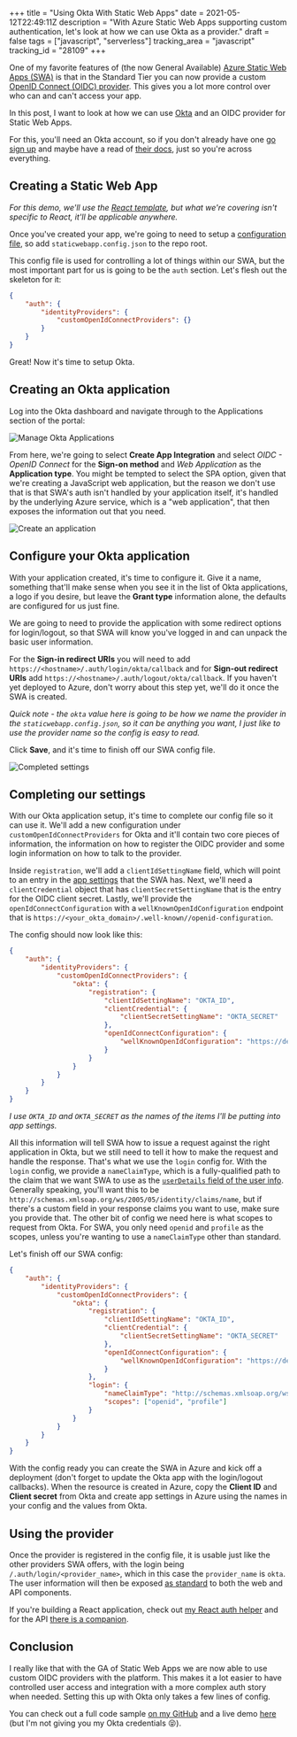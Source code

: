 +++
title = "Using Okta With Static Web Apps"
date = 2021-05-12T22:49:11Z
description = "With Azure Static Web Apps supporting custom authentication, let's look at how we can use Okta as a provider."
draft = false
tags = ["javascript", "serverless"]
tracking_area = "javascript"
tracking_id = "28109"
+++

One of my favorite features of (the now General Available) [Azure Static Web Apps (SWA)](https://docs.microsoft.com/azure/static-web-apps/?{{<cda>}}) is that in the Standard Tier you can now provide a custom [OpenID Connect (OIDC) provider](https://docs.microsoft.com/azure/static-web-apps/authentication-custom?tabs=aad&{{<cda>}}). This gives you a lot more control over who can and can't access your app.

In this post, I want to look at how we can use [Okta](https://www.okta.com/) and an OIDC provider for Static Web Apps.

For this, you'll need an Okta account, so if you don't already have one [go sign up](https://developer.okta.com/signup/) and maybe have a read of [their docs](https://developer.okta.com/docs/guides/quickstart/website/create-org/), just so you're across everything.

## Creating a Static Web App

_For this demo, we'll use the [React template](https://github.com/aaronpowell/aswa-react-template), but what we're covering isn't specific to React, it'll be applicable anywhere._

Once you've created your app, we're going to need to setup a [configuration file](https://docs.microsoft.com/azure/static-web-apps/configuration?{{<cda>}}), so add `staticwebapp.config.json` to the repo root.

This config file is used for controlling a lot of things within our SWA, but the most important part for us is going to be the `auth` section. Let's flesh out the skeleton for it:

```json
{
    "auth": {
        "identityProviders": {
            "customOpenIdConnectProviders": {}
        }
    }
}
```

Great! Now it's time to setup Okta.

## Creating an Okta application

Log into the Okta dashboard and navigate through to the Applications section of the portal:

![Manage Okta Applications](/images/swa-auth-okta/001.png)

From here, we're going to select **Create App Integration** and select _OIDC - OpenID Connect_ for the **Sign-on method** and _Web Application_ as the **Application type**. You might be tempted to select the SPA option, given that we're creating a JavaScript web application, but the reason we don't use that is that SWA's auth isn't handled by your application itself, it's handled by the underlying Azure service, which is a "web application", that then exposes the information out that you need.

![Create an application](/images/swa-auth-okta/002.png)

## Configure your Okta application

With your application created, it's time to configure it. Give it a name, something that'll make sense when you see it in the list of Okta applications, a logo if you desire, but leave the **Grant type** information alone, the defaults are configured for us just fine.

We are going to need to provide the application with some redirect options for login/logout, so that SWA will know you've logged in and can unpack the basic user information.

For the **Sign-in redirect URIs** you will need to add `https://<hostname>/.auth/login/okta/callback` and for **Sign-out redirect URIs** add `https://<hostname>/.auth/logout/okta/callback`. If you haven't yet deployed to Azure, don't worry about this step yet, we'll do it once the SWA is created.

_Quick note - the `okta` value here is going to be how we name the provider in the `staticwebapp.config.json`, so it can be anything you want, I just like to use the provider name so the config is easy to read._

Click **Save**, and it's time to finish off our SWA config file.

![Completed settings](/images/swa-auth-okta/003.png)

## Completing our settings

With our Okta application setup, it's time to complete our config file so it can use it. We'll add a new configuration under `customOpenIdConnectProviders` for Okta and it'll contain two core pieces of information, the information on how to register the OIDC provider and some login information on how to talk to the provider.

Inside `registration`, we'll add a `clientIdSettingName` field, which will point to an entry in the [app settings](https://docs.microsoft.com/azure/static-web-apps/application-settings?{{<cda>}}) that the SWA has. Next, we'll need a `clientCredential` object that has `clientSecretSettingName` that is the entry for the OIDC client secret. Lastly, we'll provide the `openIdConnectConfiguration` with a `wellKnownOpenIdConfiguration` endpoint that is `https://<your_okta_domain>/.well-known//openid-configuration`.

The config should now look like this:

```json
{
    "auth": {
        "identityProviders": {
            "customOpenIdConnectProviders": {
                "okta": {
                    "registration": {
                        "clientIdSettingName": "OKTA_ID",
                        "clientCredential": {
                            "clientSecretSettingName": "OKTA_SECRET"
                        },
                        "openIdConnectConfiguration": {
                            "wellKnownOpenIdConfiguration": "https://dev-920852.okta.com/.well-known/openid-configuration"
                        }
                    }
                }
            }
        }
    }
}
```

_I use `OKTA_ID` and `OKTA_SECRET` as the names of the items I'll be putting into app settings._

All this information will tell SWA how to issue a request against the right application in Okta, but we still need to tell it how to make the request and handle the response. That's what we use the `login` config for. With the `login` config, we provide a `nameClaimType`, which is a fully-qualified path to the claim that we want SWA to use as the [`userDetails` field of the user info](https://docs.microsoft.com/azure/static-web-apps/user-information?tabs=javascript&{{<cda>}}). Generally speaking, you'll want this to be `http://schemas.xmlsoap.org/ws/2005/05/identity/claims/name`, but if there's a custom field in your response claims you want to use, make sure you provide that. The other bit of config we need here is what scopes to request from Okta. For SWA, you only need `openid` and `profile` as the scopes, unless you're wanting to use a `nameClaimType` other than standard.

Let's finish off our SWA config:

```json
{
    "auth": {
        "identityProviders": {
            "customOpenIdConnectProviders": {
                "okta": {
                    "registration": {
                        "clientIdSettingName": "OKTA_ID",
                        "clientCredential": {
                            "clientSecretSettingName": "OKTA_SECRET"
                        },
                        "openIdConnectConfiguration": {
                            "wellKnownOpenIdConfiguration": "https://dev-920852.okta.com/.well-known/openid-configuration"
                        }
                    },
                    "login": {
                        "nameClaimType": "http://schemas.xmlsoap.org/ws/2005/05/identity/claims/name",
                        "scopes": ["openid", "profile"]
                    }
                }
            }
        }
    }
}
```

With the config ready you can create the SWA in Azure and kick off a deployment (don't forget to update the Okta app with the login/logout callbacks). When the resource is created in Azure, copy the **Client ID** and **Client secret** from Okta and create app settings in Azure using the names in your config and the values from Okta.

## Using the provider

Once the provider is registered in the config file, it is usable just like the other providers SWA offers, with the login being `/.auth/login/<provider_name>`, which in this case the `provider_name` is `okta`. The user information will then be exposed [as standard](https://docs.microsoft.com/azure/static-web-apps/user-information?tabs=javascript&{{<cda>}}) to both the web and API components.

If you're building a React application, check out [my React auth helper](https://www.npmjs.com/package/@aaronpowell/react-static-web-apps-auth) and for the API [there is a companion](https://www.npmjs.com/package/@aaronpowell/static-web-apps-api-auth).

## Conclusion

I really like that with the GA of Static Web Apps we are now able to use custom OIDC providers with the platform. This makes it a lot easier to have controlled user access and integration with a more complex auth story when needed. Setting this up with Okta only takes a few lines of config.

You can check out a full code sample [on my GitHub](https://github.com/aaronpowell/swa-custom-auth-okta) and a live demo [here](https://blue-bay-0eac9b910.azurestaticapps.net) (but I'm not giving you my Okta credentials 😝).
